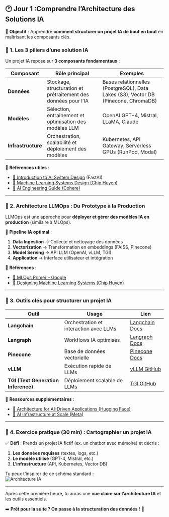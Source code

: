 ## **🕐 Jour 1 :Comprendre l’Architecture des Solutions IA**  
🎯 **Objectif** : Apprendre **comment structurer un projet IA de bout en bout** en maîtrisant les composants clés.  

### **📌 1. Les 3 piliers d’une solution IA**  

Un projet IA repose sur **3 composants fondamentaux** :  

| Composant   | Rôle principal | Exemples |
|------------|--------------|----------|
| **Données** | Stockage, structuration et prétraitement des données pour l’IA | Bases relationnelles (PostgreSQL), Data Lakes (S3), Vector DB (Pinecone, ChromaDB) |
| **Modèles** | Sélection, entraînement et optimisation des modèles LLM | OpenAI GPT-4, Mistral, LLaMA, Claude |
| **Infrastructure** | Orchestration, scalabilité et déploiement des modèles | Kubernetes, API Gateway, Serverless GPUs (RunPod, Modal) |

🔗 **Références utiles** :  
- [📖 Introduction to AI System Design](https://course.fast.ai/) (FastAI)  
- [📘 Machine Learning Systems Design (Chip Huyen)](https://huyenchip.com/ml-sys-design/toc.html)  
- [📑 AI Engineering Guide (Cohere)](https://cohere.com/blog/ai-engineering-guide)  

---

### **📌 2. Architecture LLMOps : Du Prototype à la Production**  

LLMOps est une approche pour **déployer et gérer des modèles IA en production** (similaire à MLOps).  

🚀 **Pipeline IA optimal** :  
1. **Data Ingestion** → Collecte et nettoyage des données  
2. **Vectorization** → Transformation en embeddings (FAISS, Pinecone)  
3. **Model Serving** → API LLM (OpenAI, vLLM, TGI)  
4. **Application** → Interface utilisateur et intégration  

📌 **Références** :  
- [📖 MLOps Primer – Google](https://developers.google.com/machine-learning/mlops)  
- [📘 Designing Machine Learning Systems (Chip Huyen)](https://www.oreilly.com/library/view/designing-machine-learning/9781098107956/)  

---

### **📌 3. Outils clés pour structurer un projet IA**  

| Outil | Usage | Lien |
|------|-------|------|
| **Langchain** | Orchestration et interaction avec LLMs | [Langchain Docs](https://python.langchain.com/) |
| **Langraph** | Workflows IA optimisés | [Langraph Docs](https://langraph.dev/) |
| **Pinecone** | Base de données vectorielle | [Pinecone Docs](https://docs.pinecone.io/) |
| **vLLM** | Exécution rapide de LLMs | [vLLM GitHub](https://github.com/vllm-project/vllm) |
| **TGI (Text Generation Inference)** | Déploiement scalable de LLMs | [TGI GitHub](https://github.com/huggingface/text-generation-inference) |

🔗 **Ressources supplémentaires** :  
- [📖 Architecture for AI-Driven Applications (Hugging Face)](https://huggingface.co/blog/ai-apps)  
- [📑 AI Infrastructure at Scale (Meta)](https://engineering.fb.com/2021/11/16/open-source/ai-infra-scale/)  

---

### **📌 4. Exercice pratique (30 min) : Cartographier un projet IA**  

✅ **Défi** : Prends un projet IA fictif (ex. un chatbot avec mémoire) et décris :  
1. **Les données requises** (textes, logs, etc.)  
2. **Le modèle utilisé** (GPT-4, Mistral, etc.)  
3. **L’infrastructure** (API, Kubernetes, Vector DB)  

Tu peux t’inspirer de ce schéma standard :  
![Architecture IA](https://huggingface.co/blog/assets/50_llm_app/llm_architecture.png)  

---

Après cette première heure, tu auras une **vue claire sur l’architecture IA** et les outils essentiels.  

➡️ **Prêt pour la suite ? On passe à la structuration des données !** 🚀

